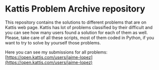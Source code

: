 # Kattis Problem Archive repository

This repository contains the solutions to different problems that are on Kattis web page. Kattis has lot of problems classified by their difficult and you can see how many users found a solution for each of them as well. Please, take care of all these scripts, most of them coded in Python, if you want to try to solve by yourself those problems.

Here you can see my submissions for all problems: [https://open.kattis.com/users/jaime-lopez](https://open.kattis.com/users/jaime-lopez)
